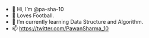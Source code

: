 - 👋 Hi, I’m @pa-sha-10
- 👀 Loves Football.
- 🌱 I’m currently learning Data Structure and Algorithm.
- 📫 https://twitter.com/PawanSharma_10

<!---
pa-sha-10/pa-sha-10 is a ✨ special ✨ repository because its `README.md` (this file) appears on your GitHub profile.
You can click the Preview link to take a look at your changes.
--->
